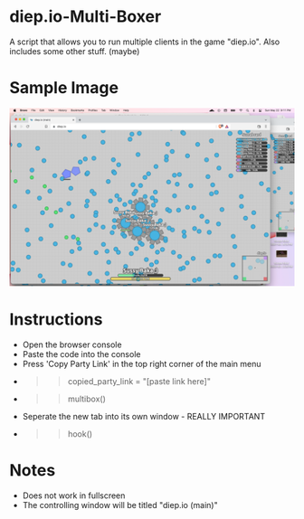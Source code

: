 # diep.io-Multi-Boxer
A script that allows you to run multiple clients in the game "diep.io". Also includes some other stuff. (maybe)

# Sample Image
![Alt text](/diep.io-multiboxer-sample-image.png)

# Instructions
- Open the browser console
- Paste the code into the console
- Press 'Copy Party Link' in the top right corner of the main menu
- >> copied_party_link = "[paste link here]"
- >> multibox()
- Seperate the new tab into its own window - REALLY IMPORTANT
- >> hook()

# Notes
- Does not work in fullscreen
- The controlling window will be titled "diep.io (main)"
